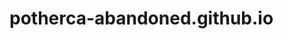 # potherca-abandoned.github.io

<ul id="list"></ul>

<link rel="stylesheet" href="//maxcdn.bootstrapcdn.com/elusive-icons/2.0.0/css/elusive-icons.min.css" />
<link rel="stylesheet" href="https://pother.ca/CssBase/css/base.css" />
<link rel="stylesheet" href="https://pother.ca/embed-jsfiddle-result-on-potherca.css" />

<script>
var $List = $('#list'),
    sUser ='potherca-abandoned',
    sUrl = 'https://api.github.com/users/' + sUser + '/repos?per_page=100' //@TODO: Once there are more than a hundred repos for a user this needs to be resolved by parsing the "Link" HTTP header send with the response
;

$.ajax({
    dataType: "json",
    url: sUrl,
    success: function(p_oData, p_sStatus, p_oRequest){
        $.each(p_oData, function(p_iIndex, p_oRepo){
            var sHomepageLink='';
            if(p_oRepo.fork === false){
                if(p_oRepo.homepage){
                    sRepoName = '<a href="' + p_oRepo.homepage + '" target="_blank">' + p_oRepo.name  + '</a> '
                } else {
                    sRepoName = '<a title="Click the Github icon to visit this repo" target="_blank">' + p_oRepo.name  + '</a> '
                }                    
                $List.append(
                      '<li>' 
                        + ' <a href="' + p_oRepo.html_url + '" class="el el-github" target="_blank"></a>'
                        + sRepoName
                        + '<span class="description">' + p_oRepo.description + '</span>'
                    + '</li>'
                );
            }
        });
    },
    error: function(p_oJqXHR, p_sStatus, p_sError){
        $List.append('<li class="error">' + p_sError + ': ' + p_sStatus + '</li>');
    }
});

/*EOF*/
</script>
